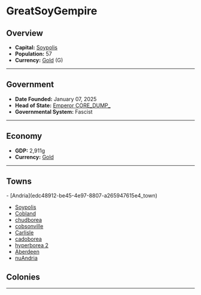 <!--UNDEDITED FILE, remove this entire line if this file has been edited!-->
# <!--NAME-->GreatSoyGempire<!--NAME-->

## Overview

- **Capital:** <!--CAPITAL_LINK-->[Soypolis](721a93ea-2fc3-4ba4-9c22-72ac41bc6c42_town)<!--CAPITAL_LINK-->
- **Population:** <!--POPULATION-->57<!--POPULATION-->
- **Currency:** <!--CURRENCY_LINK-->[Gold](Gold_currency)<!--CURRENCY_LINK--> (<!--CURRENCY_ABV-->G<!--CURRENCY_ABV-->)

---

## Government

- **Date Founded:** <!--FOUNDED-->January 07, 2025<!--FOUNDED-->
- **Head of State:** <!--LEADER_TITLE_LINK-->[Emperor CORE_DUMP_](CORE_DUMP__user)<!--LEADER_TITLE_LINK-->
- **Governmental System:** <!--GOVERNMENT-->Fascist<!--GOVERNMENT-->

---

## Economy

- **GDP:** <!--GDP-->2,911g<!--GDP-->
- **Currency:** <!--CURRENCY_LINK-->[Gold](Gold_currency)<!--CURRENCY_LINK-->

---

## Towns

<!--TOWNS-->- [Andria](edc48912-be45-4e97-8807-a265947615e4_town)
- [Soypolis](721a93ea-2fc3-4ba4-9c22-72ac41bc6c42_town)
- [Cobland](cdfcff0b-12aa-4e61-a65e-6f4c8994dabd_town)
- [chudborea](7653eeac-71ae-4bb6-b5c0-bf82f9c2bcf2_town)
- [cobsonville](89dc8f7d-e599-454f-a640-adaf857ac5ac_town)
- [Carlisle](28d9ae07-367b-4381-866c-a2532132f969_town)
- [cadoborea](b35a3705-259c-4d01-af22-6623918769d5_town)
- [hyperborea 2](0f599005-8e3f-4812-8010-d29874e6f6a6_town)
- [Aberdeen](335f9a97-aec6-43b9-a340-0d6e2fce6b9f_town)
- [nuAndria](048f1b15-e6f5-4af7-97db-c6e2451b7c8d_town)<!--TOWNS-->

## Colonies

<!--COLONIES--><!--COLONIES-->

---